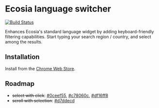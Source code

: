 # Ecosia language switcher
[![Build Status](https://travis-ci.com/mlbrgl/ecosia-lang-switcher.svg?branch=master)](https://travis-ci.com/mlbrgl/ecosia-lang-switcher)

Enhances Ecosia's standard language widget by adding keyboard-friendly filtering capabilities. Start typing your search region / country, and select among the results.

## Installation
Install from the [Chrome Web Store](https://chrome.google.com/webstore/detail/ecosia-language-switcher/ahpbjigmmihlomifamfhleiopkemoala).

## Roadmap
- ~~select with click~~: [#0ceef55](https://github.com/mlbrgl/ecosia-lang-switcher/commit/0ceef550aea51f9100ca78974dbc5cc739944654), [#c78060c](https://github.com/mlbrgl/ecosia-lang-switcher/commit/c78060c13152a6aec90668a0883d0df583929243), [#df16ff8](https://github.com/mlbrgl/ecosia-lang-switcher/commit/df16ff8762f1ca295ded3cb5ce65570f835d25b0)
- ~~scroll with selection~~: [#d7ddecd](https://github.com/mlbrgl/ecosia-lang-switcher/commit/d7ddecd545007d91237835719d688a8536411d04)
